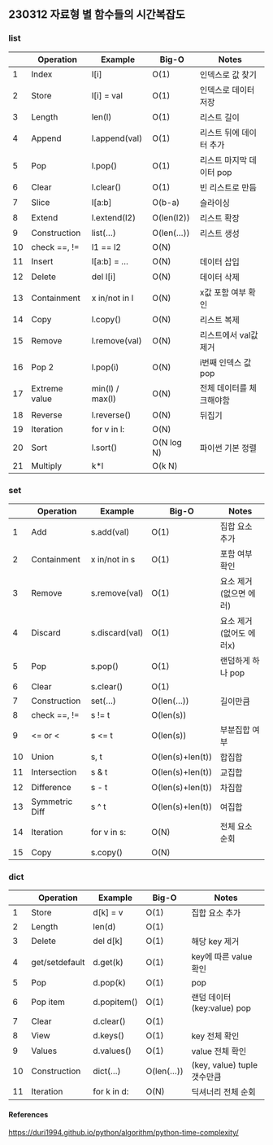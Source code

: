 ## 230312 자료형 별 함수들의 시간복잡도

### list

|     | Operation     | Example         | Big-O      | Notes                    |
| --- | ------------- | --------------- | ---------- | ------------------------ |
| 1   | Index         | l[i]            | O(1)       | 인덱스로 값 찾기         |
| 2   | Store         | l[i] = val      | O(1)       | 인덱스로 데이터 저장     |
| 3   | Length        | len(l)          | O(1)       | 리스트 길이              |
| 4   | Append        | l.append(val)   | O(1)       | 리스트 뒤에 데이터 추가  |
| 5   | Pop           | l.pop()         | O(1)       | 리스트 마지막 데이터 pop |
| 6   | Clear         | l.clear()       | O(1)       | 빈 리스트로 만듬         |
| 7   | Slice         | l[a:b]          | O(b-a)     | 슬라이싱                 |
| 8   | Extend        | l.extend(l2)    | O(len(l2)) | 리스트 확장              |
| 9   | Construction  | list(…)         | O(len(…))  | 리스트 생성              |
| 10  | check ==, !=  | l1 == l2        | O(N)       |                          |
| 11  | Insert        | l[a:b] = …      | O(N)       | 데이터 삽입              |
| 12  | Delete        | del l[i]        | O(N)       | 데이터 삭제              |
| 13  | Containment   | x in/not in l   | O(N)       | x값 포함 여부 확인       |
| 14  | Copy          | l.copy()        | O(N)       | 리스트 복제              |
| 15  | Remove        | l.remove(val)   | O(N)       | 리스트에서 val값 제거    |
| 16  | Pop 2         | l.pop(i)        | O(N)       | i번째 인덱스 값 pop      |
| 17  | Extreme value | min(l) / max(l) | O(N)       | 전체 데이터를 체크해야함 |
| 18  | Reverse       | l.reverse()     | O(N)       | 뒤집기                   |
| 19  | Iteration     | for v in l:     | O(N)       |                          |
| 20  | Sort          | l.sort()        | O(N log N) | 파이썬 기본 정렬         |
| 21  | Multiply      | k\*l            | O(k N)     |                          |

### set

|     | Operation      | Example        | Big-O            | Notes                   |
| --- | -------------- | -------------- | ---------------- | ----------------------- |
| 1   | Add            | s.add(val)     | O(1)             | 집합 요소 추가          |
| 2   | Containment    | x in/not in s  | O(1)             | 포함 여부 확인          |
| 3   | Remove         | s.remove(val)  | O(1)             | 요소 제거(없으면 에러)  |
| 4   | Discard        | s.discard(val) | O(1)             | 요소 제거(없어도 에러x) |
| 5   | Pop            | s.pop()        | O(1)             | 랜덤하게 하나 pop       |
| 6   | Clear          | s.clear()      | O(1)             |                         |
| 7   | Construction   | set(…)         | O(len(…))        | 길이만큼                |
| 8   | check ==, !=   | s != t         | O(len(s))        |                         |
| 9   | <= or <        | s <= t         | O(len(s))        | 부분집합 여부           |
| 10  | Union          | s, t           | O(len(s)+len(t)) | 합집합                  |
| 11  | Intersection   | s & t          | O(len(s)+len(t)) | 교집합                  |
| 12  | Difference     | s - t          | O(len(s)+len(t)) | 차집합                  |
| 13  | Symmetric Diff | s ^ t          | O(len(s)+len(t)) | 여집합                  |
| 14  | Iteration      | for v in s:    | O(N)             | 전체 요소 순회          |
| 15  | Copy           | s.copy()       | O(N)             |                         |

### dict

|     | Operation      | Example     | Big-O     | Notes                       |
| --- | -------------- | ----------- | --------- | --------------------------- |
| 1   | Store          | d[k] = v    | O(1)      | 집합 요소 추가              |
| 2   | Length         | len(d)      | O(1)      |                             |
| 3   | Delete         | del d[k]    | O(1)      | 해당 key 제거               |
| 4   | get/setdefault | d.get(k)    | O(1)      | key에 따른 value 확인       |
| 5   | Pop            | d.pop(k)    | O(1)      | pop                         |
| 6   | Pop item       | d.popitem() | O(1)      | 랜덤 데이터(key:value) pop  |
| 7   | Clear          | d.clear()   | O(1)      |                             |
| 8   | View           | d.keys()    | O(1)      | key 전체 확인               |
| 9   | Values         | d.values()  | O(1)      | value 전체 확인             |
| 10  | Construction   | dict(…)     | O(len(…)) | (key, value) tuple 갯수만큼 |
| 11  | Iteration      | for k in d: | O(N)      | 딕셔너리 전체 순회          |

#### References

https://duri1994.github.io/python/algorithm/python-time-complexity/
